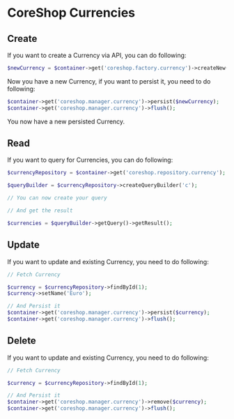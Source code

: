 # CoreShop Currencies

## Create
If you want to create a Currency via API, you can do following:

```php
$newCurrency = $container->get('coreshop.factory.currency')->createNew();
```

Now you have a new Currency, if you want to persist it, you need to do following:

```php
$container->get('coreshop.manager.currency')->persist($newCurrency);
$container->get('coreshop.manager.currency')->flush();
```

You now have a new persisted Currency.

## Read

If you want to query for Currencies, you can do following:

```php
$currencyRepository = $container->get('coreshop.repository.currency');

$queryBuilder = $currencyRepository->createQueryBuilder('c');

// You can now create your query

// And get the result

$currencies = $queryBuilder->getQuery()->getResult();

```

## Update

If you want to update and existing Currency, you need to do following:

```php
// Fetch Currency

$currency = $currencyRepository->findById(1);
$currency->setName('Euro');

// And Persist it
$container->get('coreshop.manager.currency')->persist($currency);
$container->get('coreshop.manager.currency')->flush();
```

## Delete
If you want to update and existing Currency, you need to do following:

```php
// Fetch Currency

$currency = $currencyRepository->findById(1);

// And Persist it
$container->get('coreshop.manager.currency')->remove($currency);
$container->get('coreshop.manager.currency')->flush();
```